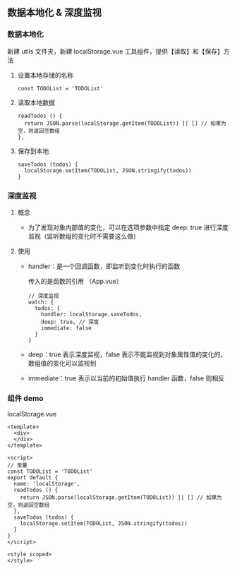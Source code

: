 ## 数据本地化 & 深度监视

### 数据本地化

新建 utils 文件夹，新建 localStorage.vue 工具组件，提供【读取】和【保存】方法

1. 设置本地存储的名称

   ```vue
   const TODOList = 'TODOList'
   ```

2. 读取本地数据

   ```vue
   readTodos () {
     return JSON.parse(localStorage.getItem(TODOList)) || [] // 如果为空，则返回空数组
   },
   ```

3. 保存到本地

   ```vue
   saveTodos (todos) {
     localStorage.setItem(TODOList, JSON.stringify(todos))
   }
   ```



### 深度监视

1. 概念

   - 为了发现对象内部值的变化，可以在选项参数中指定 deep: true 进行深度监视（监听数组的变化时不需要这么做）

2. 使用

   - handler：是一个回调函数，即监听到变化时执行的函数

     传入的是函数的引用 （App.vue）

     ```vue
     // 深度监视
     watch: {
       todos: {
         handler: localStorage.saveTodos,
         deep: true, // 深度
         immediate: false
       }
     }
     ```

   - deep：true 表示深度监视，false 表示不能监视到对象属性值的变化的，数组值的变化可以监视到

   - immediate：true 表示以当前的初始值执行 handler 函数，false 则相反



### 组件 demo

localStorage.vue

```vue
<template>
  <div>
  </div>
</template>

<script>
// 常量
const TODOList = 'TODOList'
export default {
  name: 'localStorage',
  readTodos () {
    return JSON.parse(localStorage.getItem(TODOList)) || [] // 如果为空，则返回空数组
  },
  saveTodos (todos) {
    localStorage.setItem(TODOList, JSON.stringify(todos))
  }
}
</script>

<style scoped>
</style>
```

